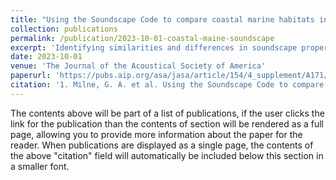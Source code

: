```yaml
---
title: "Using the Soundscape Code to compare coastal marine habitats in the Gulf of Maine"
collection: publications
permalink: /publication/2023-10-01-coastal-maine-soundscape
excerpt: 'Identifying similarities and differences in soundscape properties among coastal marine habitats is valuable for determining indicators of habitat composition, assessing functional connectivity among habitats, and informing management decisions regarding the soundscapes of these habitats. The “Soundscape Code,” proposed and developed by Dylan Wilford, enables rapid calculation of values for four salient soundscape properties: amplitude, impulsivity, periodicity, and dissimilarity. This enables multivariate statistical analyses to quantitatively compare soundscapes in different habitat types and geographic regions. The objective of the current work was to determine whether geographic region or habitat type accounts for more variability in coastal soundscape properties. Passive acoustic recordings were acquired in three different habitat types (sand, macroalgae, and eelgrass dominated substrates), in each of four different geographic locations along the New Hampshire/Maine coastline, to compare the soundscapes of habitats with varied biological and geophysical substrate composition. Results indicate that geographic location accounted for more variability in the soundscapes than habitat type, suggesting that habitats’ local connectivity outweighs acoustic and biological uniformity of the same habitat type over broader spatial scales. Future analyses will incorporate metagenomic data for predictive modeling of habitat composition through the combined use of passive acoustic monitoring and metabarcoding of seawater samples.'
date: 2023-10-01
venue: 'The Journal of the Acoustical Society of America'
paperurl: 'https://pubs.aip.org/asa/jasa/article/154/4_supplement/A171/2924121/Using-the-Soundscape-Code-to-compare-coastal'
citation: '1. Milne, G. A. et al. Using the Soundscape Code to compare coastal marine habitats in the Gulf of Maine. The Journal of the Acoustical Society of America 154, A171 (2023) doi:10.1121/10.0023165'
---
```


The contents above will be part of a list of publications, if the user clicks the link for the publication than the contents of section will be rendered as a full page, allowing you to provide more information about the paper for the reader. When publications are displayed as a single page, the contents of the above "citation" field will automatically be included below this section in a smaller font.
